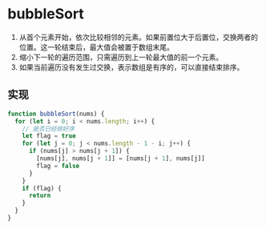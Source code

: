 # bubbleSort
1. 从首个元素开始，依次比较相邻的元素。如果前置位大于后置位，交换两者的位置。这一轮结束后，最大值会被置于数组末尾。
2. 缩小下一轮的遍历范围，只需遍历到上一轮最大值的前一个元素。
3. 如果当前遍历没有发生过交换，表示数组是有序的，可以直接结束排序。

## 实现
```js
function bubbleSort(nums) {
  for (let i = 0; i < nums.length; i++) {
    // 是否已经排好序
    let flag = true
    for (let j = 0; j < nums.length - 1 - i; j++) {
      if (nums[j] > nums[j + 1]) {
        [nums[j], nums[j + 1]] = [nums[j + 1], nums[j]]
        flag = false
      }
    }
    if (flag) {
      return
    }
  }
}
```